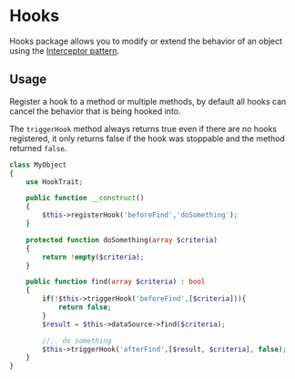 # Hooks

Hooks package allows you to modify or extend the behavior of an object using the [Interceptor pattern](https://en.wikipedia.org/wiki/Interceptor_pattern).

## Usage

Register a hook to a method or multiple methods, by default all hooks can cancel the behavior that is being hooked into. 

The `triggerHook` method always returns true even if there are no hooks registered, it only returns false if the hook was stoppable and the method returned `false`.

```php
class MyObject
{
    use HookTrait; 

    public function __construct()
    {
        $this->registerHook('beforeFind','doSomething');
    }

    protected function doSomething(array $criteria)
    {
        return !empty($criteria);
    }

    public function find(array $criteria) : bool 
    {
        if(!$this->triggerHook('beforeFind',[$criteria])){
            return false;
        }
        $result = $this->dataSource->find($criteria);

        //.. do something
        $this->triggerHook('afterFind',[$result, $criteria], false);
    }
}
```
